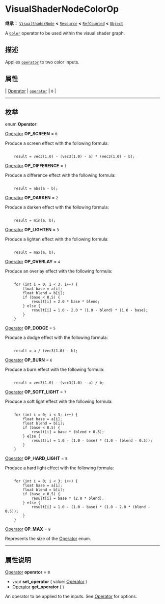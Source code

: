 <!-- ⚠ 请勿编辑本文件 ⚠ -->
<!-- 本文档使用脚本从 WeDot 引擎源码仓库生成。 -->
<!-- 生成脚本：https://github.com/WeDot-Engine/WeDot/tree/4.3/doc/tools/make_md.py； -->
<!-- 原文件：https://github.com/WeDot-Engine/WeDot/tree/4.3/doc/classes/VisualShaderNodeColorOp.xml。 -->

<div id="_class_visualshadernodecolorop"></div>

# VisualShaderNodeColorOp

**继承：** [`VisualShaderNode`](class_visualshadernode.md) **<** [`Resource`](class_resource.md) **<** [`RefCounted`](class_refcounted.md) **<** [`Object`](class_object.md)

A [`Color`](class_color.md) operator to be used within the visual shader graph.

## 描述

Applies [`operator`](#class_visualshadernodecolorop_property_operator) to two color inputs.

## 属性

| [Operator](#enum_visualshadernodecolorop_operator) | [`operator`](#class_visualshadernodecolorop_property_operator) | ``0`` |

<!-- rst-class:: classref-section-separator -->

---

## 枚举

<div id="_class_enum_visualshadernodecolorop_operator"></div>

enum **Operator**: <div id="enum_visualshadernodecolorop_operator"></div>

<div id="_class_visualshadernodecolorop_constant_op_screen"></div>

[Operator](#enum_visualshadernodecolorop_operator) **OP_SCREEN** = ``0``

Produce a screen effect with the following formula:

```

    result = vec3(1.0) - (vec3(1.0) - a) * (vec3(1.0) - b);
```



<div id="_class_visualshadernodecolorop_constant_op_difference"></div>

[Operator](#enum_visualshadernodecolorop_operator) **OP_DIFFERENCE** = ``1``

Produce a difference effect with the following formula:

```

    result = abs(a - b);
```



<div id="_class_visualshadernodecolorop_constant_op_darken"></div>

[Operator](#enum_visualshadernodecolorop_operator) **OP_DARKEN** = ``2``

Produce a darken effect with the following formula:

```

    result = min(a, b);
```



<div id="_class_visualshadernodecolorop_constant_op_lighten"></div>

[Operator](#enum_visualshadernodecolorop_operator) **OP_LIGHTEN** = ``3``

Produce a lighten effect with the following formula:

```

    result = max(a, b);
```



<div id="_class_visualshadernodecolorop_constant_op_overlay"></div>

[Operator](#enum_visualshadernodecolorop_operator) **OP_OVERLAY** = ``4``

Produce an overlay effect with the following formula:

```

    for (int i = 0; i < 3; i++) {
        float base = a[i];
        float blend = b[i];
        if (base < 0.5) {
            result[i] = 2.0 * base * blend;
        } else {
            result[i] = 1.0 - 2.0 * (1.0 - blend) * (1.0 - base);
        }
    }
```



<div id="_class_visualshadernodecolorop_constant_op_dodge"></div>

[Operator](#enum_visualshadernodecolorop_operator) **OP_DODGE** = ``5``

Produce a dodge effect with the following formula:

```

    result = a / (vec3(1.0) - b);
```



<div id="_class_visualshadernodecolorop_constant_op_burn"></div>

[Operator](#enum_visualshadernodecolorop_operator) **OP_BURN** = ``6``

Produce a burn effect with the following formula:

```

    result = vec3(1.0) - (vec3(1.0) - a) / b;
```



<div id="_class_visualshadernodecolorop_constant_op_soft_light"></div>

[Operator](#enum_visualshadernodecolorop_operator) **OP_SOFT_LIGHT** = ``7``

Produce a soft light effect with the following formula:

```

    for (int i = 0; i < 3; i++) {
        float base = a[i];
        float blend = b[i];
        if (base < 0.5) {
            result[i] = base * (blend + 0.5);
        } else {
            result[i] = 1.0 - (1.0 - base) * (1.0 - (blend - 0.5));
        }
    }
```



<div id="_class_visualshadernodecolorop_constant_op_hard_light"></div>

[Operator](#enum_visualshadernodecolorop_operator) **OP_HARD_LIGHT** = ``8``

Produce a hard light effect with the following formula:

```

    for (int i = 0; i < 3; i++) {
        float base = a[i];
        float blend = b[i];
        if (base < 0.5) {
            result[i] = base * (2.0 * blend);
        } else {
            result[i] = 1.0 - (1.0 - base) * (1.0 - 2.0 * (blend - 0.5));
        }
    }
```



<div id="_class_visualshadernodecolorop_constant_op_max"></div>

[Operator](#enum_visualshadernodecolorop_operator) **OP_MAX** = ``9``

Represents the size of the [Operator](#enum_visualshadernodecolorop_operator) enum.

<!-- rst-class:: classref-section-separator -->

---

## 属性说明

<div id="_class_visualshadernodecolorop_property_operator"></div>

[Operator](#enum_visualshadernodecolorop_operator) **operator** = ``0`` <div id="class_visualshadernodecolorop_property_operator"></div>

- `void` **set_operator** ( value: [Operator](#enum_visualshadernodecolorop_operator) )
- [Operator](#enum_visualshadernodecolorop_operator) **get_operator** ( )

An operator to be applied to the inputs. See [Operator](#enum_visualshadernodecolorop_operator) for options.

[^virtual]: 本方法通常需要用户覆盖才能生效。
[^const]: 本方法无副作用，不会修改该实例的任何成员变量。
[^vararg]: 本方法除了能接受在此处描述的参数外，还能够继续接受任意数量的参数。
[^constructor]: 本方法用于构造某个类型。
[^static]: 调用本方法无需实例，可直接使用类名进行调用。
[^operator]: 本方法描述的是使用本类型作为左操作数的有效运算符。
[^bitfield]: 这个值是由下列位标志构成位掩码的整数。
[^void]: 无返回值。
